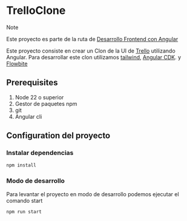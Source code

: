 # TrelloClone

> [!NOTE]
> Este proyecto es parte de la ruta de [Desarrollo Frontend con Angular](https://platzi.com/ruta/desarrollo-frontend-angular)

Este proyecto consiste en crear un Clon de la UI de [Trello](https://trello.com/es)
utilizando Angular. Para desarrollar este clon utilizamos [tailwind](https://tailwindcss.com), [Angular CDK](https://material.angular.dev/cdk/categories). y
[Flowbite](https://flowbite.com/docs/getting-started/introduction)

## Prerequisites

1.  Node 22 o superior
2.  Gestor de paquetes npm
3.  git
4.  Angular cli

## Configuration del proyecto

### Instalar dependencias

```bash
npm install
```

### Modo de desarrollo

Para levantar el proyecto en modo de desarrollo podemos ejecutar el comando start

```bash
npm run start
```
